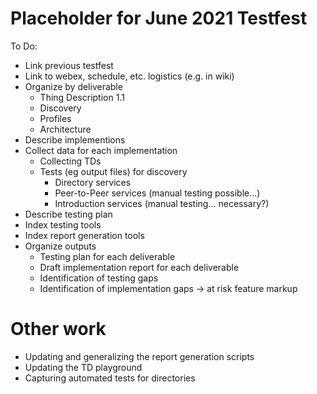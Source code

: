 # Placeholder for June 2021 Testfest

To Do:
* Link previous testfest
* Link to webex, schedule, etc. logistics (e.g. in wiki)
* Organize by deliverable
    - Thing Description 1.1
    - Discovery
    - Profiles
    - Architecture
* Describe implementions
* Collect data for each implementation
    - Collecting TDs
    - Tests (eg output files) for discovery
        - Directory services
        - Peer-to-Peer services (manual testing possible...)
        - Introduction services (manual testing... necessary?)
* Describe testing plan
* Index testing tools
* Index report generation tools
* Organize outputs
    - Testing plan for each deliverable
    - Draft implementation report for each deliverable
    - Identification of testing gaps
    - Identification of implementation gaps -> at risk feature markup

# Other work
* Updating and generalizing the report generation scripts
* Updating the TD playground
* Capturing automated tests for directories

